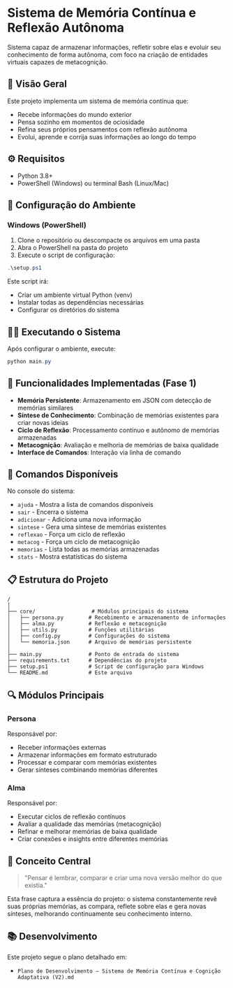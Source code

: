 # Sistema de Memória Contínua e Reflexão Autônoma

Sistema capaz de armazenar informações, refletir sobre elas e evoluir seu conhecimento de forma autônoma, com foco na criação de entidades virtuais capazes de metacognição.

## 📖 Visão Geral

Este projeto implementa um sistema de memória contínua que:

- Recebe informações do mundo exterior
- Pensa sozinho em momentos de ociosidade
- Refina seus próprios pensamentos com reflexão autônoma
- Evolui, aprende e corrija suas informações ao longo do tempo

## ⚙️ Requisitos

- Python 3.8+
- PowerShell (Windows) ou terminal Bash (Linux/Mac)

## 🚀 Configuração do Ambiente

### Windows (PowerShell)

1. Clone o repositório ou descompacte os arquivos em uma pasta
2. Abra o PowerShell na pasta do projeto
3. Execute o script de configuração:

```powershell
.\setup.ps1
```

Este script irá:
- Criar um ambiente virtual Python (venv)
- Instalar todas as dependências necessárias
- Configurar os diretórios do sistema

## 🏃‍♂️ Executando o Sistema

Após configurar o ambiente, execute:

```powershell
python main.py
```

## 🧠 Funcionalidades Implementadas (Fase 1)

- **Memória Persistente**: Armazenamento em JSON com detecção de memórias similares
- **Síntese de Conhecimento**: Combinação de memórias existentes para criar novas ideias
- **Ciclo de Reflexão**: Processamento contínuo e autônomo de memórias armazenadas
- **Metacognição**: Avaliação e melhoria de memórias de baixa qualidade
- **Interface de Comandos**: Interação via linha de comando

## 📝 Comandos Disponíveis

No console do sistema:
- `ajuda`       - Mostra a lista de comandos disponíveis
- `sair`        - Encerra o sistema
- `adicionar`   - Adiciona uma nova informação
- `sintese`     - Gera uma síntese de memórias existentes
- `reflexao`    - Força um ciclo de reflexão
- `metacog`     - Força um ciclo de metacognição
- `memorias`    - Lista todas as memórias armazenadas
- `stats`       - Mostra estatísticas do sistema

## 📋 Estrutura do Projeto

```
/
│
├── core/                  # Módulos principais do sistema
│   ├── persona.py        # Recebimento e armazenamento de informações
│   ├── alma.py           # Reflexão e metacognição
│   ├── utils.py          # Funções utilitárias
│   ├── config.py         # Configurações do sistema
│   └── memoria.json      # Arquivo de memórias persistente
│
├── main.py               # Ponto de entrada do sistema
├── requirements.txt      # Dependências do projeto
├── setup.ps1             # Script de configuração para Windows
└── README.md             # Este arquivo
```

## 🔍 Módulos Principais

### Persona

Responsável por:
- Receber informações externas
- Armazenar informações em formato estruturado
- Processar e comparar com memórias existentes
- Gerar sínteses combinando memórias diferentes

### Alma

Responsável por:
- Executar ciclos de reflexão contínuos
- Avaliar a qualidade das memórias (metacognição)
- Refinar e melhorar memórias de baixa qualidade
- Criar conexões e insights entre diferentes memórias

## 🔄 Conceito Central

> "Pensar é lembrar, comparar e criar uma nova versão melhor do que existia."

Esta frase captura a essência do projeto: o sistema constantemente revê suas próprias memórias, as compara, reflete sobre elas e gera novas sínteses, melhorando continuamente seu conhecimento interno.

## 📚 Desenvolvimento

Este projeto segue o plano detalhado em:
- `Plano de Desenvolvimento — Sistema de Memória Contínua e Cognição Adaptativa (V2).md` 